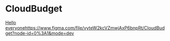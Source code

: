 # CloudBudget
[Hello everyone](https://www.figma.com/file/vyteW2kcVZmwjAxP6bnpRt/CloudBudget?node-id=0%3A1&mode=dev)https://www.figma.com/file/vyteW2kcVZmwjAxP6bnpRt/CloudBudget?node-id=0%3A1&mode=dev
